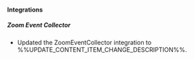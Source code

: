 
#### Integrations

##### Zoom Event Collector

- Updated the ZoomEventCollector integration to %%UPDATE_CONTENT_ITEM_CHANGE_DESCRIPTION%%.
